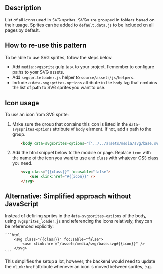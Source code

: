## Description

List of all icons used in SVG sprites. SVGs are grouped in folders based on their usage. Sprites can be added to `default.data.js` to be included on all pages by default.


## How to re-use this pattern

To be able to use SVG sprites, follow the steps below.

* Add `media:svgsprite` gulp task to your project. Remember to configure paths to your SVG assets.
* Add `svgspriteloader.js` helper to `source/assets/js/helpers`.
* Include a `data-svgsprites-options` attribute in the `body` tag that contains the list of path to SVG sprites you want to use.


## Icon usage

To use an icon from SVG sprite:

1. Make sure the group that contains this icon is listed in the `data-svgsprites-options` attribute of `body` element. If not, add a path to the group.

	```html
		<body data-svgsprites-options="['../../assets/media/svg/base.svg',{{path to needed group}}]">
	```

2. Add the html snippet below to the module or page. Replace `icon` with the name of the icon you want to use and `class` with whatever CSS class you need.

	```html
		<svg class="{{class}}" focusable="false">
			<use xlink:href="#{{icon}}" />
		</svg>
	```


## Alternative: Simplified approach without JavaScript

Instead of defining sprites in the `data-svgsprites-options` of the body, using `svgsprites_loader.js` and referencing the icons relatively, they can be referenced explicitly:

	```html
		<svg class="{{class}}" focusable="false">
			<use xlink:href="/assets/media/svg/base.svg#{{icon}}" />
		</svg>
	```

This simplifies the setup a lot, however, the backend would need to update the `xlink:href` attribute whenever an icon is moved between sprites, e.g.
